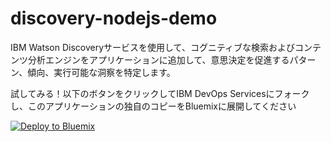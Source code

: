 # discovery-nodejs-demo

IBM Watson Discoveryサービスを使用して、コグニティブな検索およびコンテンツ分析エンジンをアプリケーションに追加して、意思決定を促進するパターン、傾向、実行可能な洞察を特定します。

試してみる！以下のボタンをクリックしてIBM DevOps Servicesにフォークし、このアプリケーションの独自のコピーをBluemixに展開してください

[![Deploy to Bluemix](https://bluemix.net/deploy/button.png)](https://bluemix.net/deploy?repository=https://github.com/softbank-developer/discovery-nodejs-demo)
